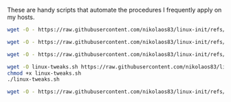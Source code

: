 These are handy scripts that automate the procedures I frequently apply on my hosts.

```bash
wget -O - https://raw.githubusercontent.com/nikolaos83/linux-init/refs/heads/main/debian-stripper.sh | bash
```
```bash
wget -O - https://raw.githubusercontent.com/nikolaos83/linux-init/refs/heads/main/firewall-hardened.sh | bash
```
```bash
wget -O - https://raw.githubusercontent.com/nikolaos83/linux-init/refs/heads/main/init-samba.sh | bash
```
```bash
wget -O linux-tweaks.sh https://raw.githubusercontent.com/nikolaos83/linux-init/refs/heads/main/linux-tweaks.sh
chmod +x linux-tweaks.sh
./linux-tweaks.sh
```
```bash
wget -O - https://raw.githubusercontent.com/nikolaos83/linux-init/refs/heads/main/magicDNS-daemon.sh | bash
```
